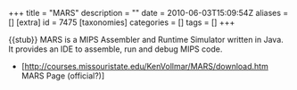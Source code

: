 +++
title = "MARS"
description = ""
date = 2010-06-03T15:09:54Z
aliases = []
[extra]
id = 7475
[taxonomies]
categories = []
tags = []
+++

{{stub}}
MARS is a MIPS Assembler and Runtime Simulator written in Java. It provides an IDE to assemble, run and debug MIPS code.

* [http://courses.missouristate.edu/KenVollmar/MARS/download.htm MARS Page (official?)]
